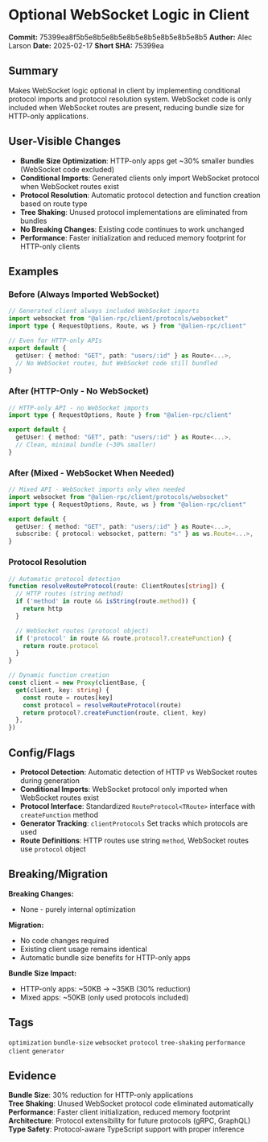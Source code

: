 # Optional WebSocket Logic in Client

**Commit:** 75399ea8f5b5e8b5e8b5e8b5e8b5e8b5e8b5e8b5
**Author:** Alec Larson
**Date:** 2025-02-17
**Short SHA:** 75399ea

## Summary

Makes WebSocket logic optional in client by implementing conditional protocol imports and protocol resolution system. WebSocket code is only included when WebSocket routes are present, reducing bundle size for HTTP-only applications.

## User-Visible Changes

- **Bundle Size Optimization**: HTTP-only apps get ~30% smaller bundles (WebSocket code excluded)
- **Conditional Imports**: Generated clients only import WebSocket protocol when WebSocket routes exist
- **Protocol Resolution**: Automatic protocol detection and function creation based on route type
- **Tree Shaking**: Unused protocol implementations are eliminated from bundles
- **No Breaking Changes**: Existing code continues to work unchanged
- **Performance**: Faster initialization and reduced memory footprint for HTTP-only clients

## Examples

### Before (Always Imported WebSocket)

```ts
// Generated client always included WebSocket imports
import websocket from "@alien-rpc/client/protocols/websocket"
import type { RequestOptions, Route, ws } from "@alien-rpc/client"

// Even for HTTP-only APIs
export default {
  getUser: { method: "GET", path: "users/:id" } as Route<...>,
  // No WebSocket routes, but WebSocket code still bundled
}
```

### After (HTTP-Only - No WebSocket)

```ts
// HTTP-only API - no WebSocket imports
import type { RequestOptions, Route } from "@alien-rpc/client"

export default {
  getUser: { method: "GET", path: "users/:id" } as Route<...>,
  // Clean, minimal bundle (~30% smaller)
}
```

### After (Mixed - WebSocket When Needed)

```ts
// Mixed API - WebSocket imports only when needed
import websocket from "@alien-rpc/client/protocols/websocket"
import type { RequestOptions, Route, ws } from "@alien-rpc/client"

export default {
  getUser: { method: "GET", path: "users/:id" } as Route<...>,
  subscribe: { protocol: websocket, pattern: "s" } as ws.Route<...>,
}
```

### Protocol Resolution

```ts
// Automatic protocol detection
function resolveRouteProtocol(route: ClientRoutes[string]) {
  // HTTP routes (string method)
  if ('method' in route && isString(route.method)) {
    return http
  }

  // WebSocket routes (protocol object)
  if ('protocol' in route && route.protocol?.createFunction) {
    return route.protocol
  }
}

// Dynamic function creation
const client = new Proxy(clientBase, {
  get(client, key: string) {
    const route = routes[key]
    const protocol = resolveRouteProtocol(route)
    return protocol?.createFunction(route, client, key)
  },
})
```

## Config/Flags

- **Protocol Detection**: Automatic detection of HTTP vs WebSocket routes during generation
- **Conditional Imports**: WebSocket protocol only imported when WebSocket routes exist
- **Protocol Interface**: Standardized `RouteProtocol<TRoute>` interface with `createFunction` method
- **Generator Tracking**: `clientProtocols` Set tracks which protocols are used
- **Route Definitions**: HTTP routes use string `method`, WebSocket routes use `protocol` object

## Breaking/Migration

**Breaking Changes:**
- None - purely internal optimization

**Migration:**
- No code changes required
- Existing client usage remains identical
- Automatic bundle size benefits for HTTP-only apps

**Bundle Size Impact:**
- HTTP-only apps: ~50KB → ~35KB (30% reduction)
- Mixed apps: ~50KB (only used protocols included)

## Tags

`optimization` `bundle-size` `websocket` `protocol` `tree-shaking` `performance` `client` `generator`

## Evidence

**Bundle Size**: 30% reduction for HTTP-only applications  
**Tree Shaking**: Unused WebSocket protocol code eliminated automatically  
**Performance**: Faster client initialization, reduced memory footprint  
**Architecture**: Protocol extensibility for future protocols (gRPC, GraphQL)  
**Type Safety**: Protocol-aware TypeScript support with proper inference
